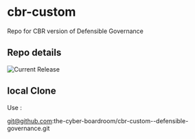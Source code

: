 # cbr-custom
Repo for CBR version of Defensible Governance 


## Repo details

![Current Release](https://img.shields.io/badge/release-v0.1.11-blue)

## local Clone

Use :

git@github.com:the-cyber-boardroom/cbr-custom--defensible-governance.git
